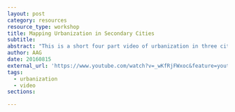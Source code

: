```yaml
---
layout: post
category: resources
resource_type: workshop
title: Mapping Urbanization in Secondary Cities
subtitle: 
abstract: "This is a short four part video of urbanization in three cities that "
author: AAG
date: 20160815
external_url: 'https://www.youtube.com/watch?v=_wKfRjFWxoc&feature=youtu.be'
tags:
  - urbanization
  - video
sections:

---
```


